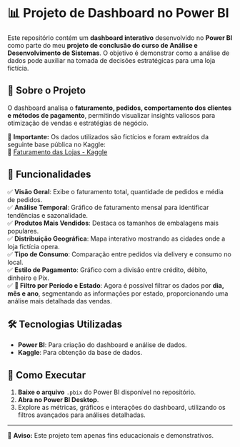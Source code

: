 # 📊 Projeto de Dashboard no Power BI  

Este repositório contém um **dashboard interativo** desenvolvido no **Power BI** como parte do meu **projeto de conclusão do curso de Análise e Desenvolvimento de Sistemas**. O objetivo é demonstrar como a análise de dados pode auxiliar na tomada de decisões estratégicas para uma loja fictícia.  

## 📌 Sobre o Projeto  

O dashboard analisa o **faturamento, pedidos, comportamento dos clientes e métodos de pagamento**, permitindo visualizar insights valiosos para otimização de vendas e estratégias de negócio.  

📢 **Importante:** Os dados utilizados são fictícios e foram extraídos da seguinte base pública no Kaggle:  
🔗 [Faturamento das Lojas - Kaggle](https://www.kaggle.com/datasets/adrianosantosdev/faturamento-das-lojas)  

## 🔹 Funcionalidades  

✅ **Visão Geral**: Exibe o faturamento total, quantidade de pedidos e média de pedidos.  
✅ **Análise Temporal**: Gráfico de faturamento mensal para identificar tendências e sazonalidade.  
✅ **Produtos Mais Vendidos**: Destaca os tamanhos de embalagens mais populares.  
✅ **Distribuição Geográfica**: Mapa interativo mostrando as cidades onde a loja fictícia opera.  
✅ **Tipo de Consumo**: Comparação entre pedidos via delivery e consumo no local.  
✅ **Estilo de Pagamento**: Gráfico com a divisão entre crédito, débito, dinheiro e Pix.  
✅ **📅 Filtro por Período e Estado**: Agora é possível filtrar os dados por **dia, mês e ano**, segmentando as informações por estado, proporcionando uma análise mais detalhada das vendas.  

## 🛠️ Tecnologias Utilizadas  

- **Power BI**: Para criação do dashboard e análise de dados.  
- **Kaggle**: Para obtenção da base de dados.  

## 🚀 Como Executar  

1. **Baixe o arquivo** `.pbix` do Power BI disponível no repositório.  
2. **Abra no Power BI Desktop**.  
3. Explore as métricas, gráficos e interações do dashboard, utilizando os filtros avançados para análises detalhadas.  

---  

📌 **Aviso:** Este projeto tem apenas fins educacionais e demonstrativos.  
